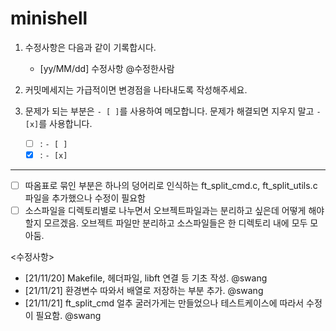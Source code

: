 # minishell

1. 수정사항은 다음과 같이 기록합시다.
	- [yy/MM/dd] 수정사항 @수정한사람

2. 커밋메세지는 가급적이면 변경점을 나타내도록 작성해주세요.

3. 문제가 되는 부분은 `- [ ]`를 사용하여 메모합니다. 문제가 해결되면 지우지 말고 `- [x]`를 사용합니다.
	- [ ] : `- [ ]`
	- [x] : `- [x]` 

---

- [ ] 따옴표로 묶인 부분은 하나의 덩어리로 인식하는 ft_split_cmd.c, ft_split_utils.c 파일을 추가했으나 수정이 필요함  
- [ ] 소스파일을 디렉토리별로 나누면서 오브젝트파일과는 분리하고 싶은데 어떻게 해야할지 모르겠음. 오브젝트 파일만 분리하고 소스파일들은 한 디렉토리 내에 모두 모아둠.

<수정사항>  
- [21/11/20] Makefile, 헤더파일, libft 연결 등 기초 작성. @swang  
- [21/11/21] 환경변수 따와서 배열로 저장하는 부분 추가. @swang  
- [21/11/21] ft_split_cmd 얼추 굴러가게는 만들었으나 테스트케이스에 따라서 수정이 필요함. @swang
